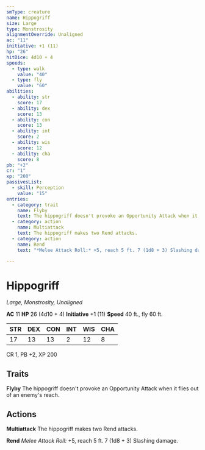 ```yaml
---
smType: creature
name: Hippogriff
size: Large
type: Monstrosity
alignmentOverride: Unaligned
ac: "11"
initiative: +1 (11)
hp: "26"
hitDice: 4d10 + 4
speeds:
  - type: walk
    value: "40"
  - type: fly
    value: "60"
abilities:
  - ability: str
    score: 17
  - ability: dex
    score: 13
  - ability: con
    score: 13
  - ability: int
    score: 2
  - ability: wis
    score: 12
  - ability: cha
    score: 8
pb: "+2"
cr: "1"
xp: "200"
passivesList:
  - skill: Perception
    value: "15"
entries:
  - category: trait
    name: Flyby
    text: The hippogriff doesn't provoke an Opportunity Attack when it flies out of an enemy's reach.
  - category: action
    name: Multiattack
    text: The hippogriff makes two Rend attacks.
  - category: action
    name: Rend
    text: "*Melee Attack Roll:* +5, reach 5 ft. 7 (1d8 + 3) Slashing damage."

---
```


# Hippogriff
*Large, Monstrosity, Unaligned*

**AC** 11
**HP** 26 (4d10 + 4)
**Initiative** +1 (11)
**Speed** 40 ft., fly 60 ft.

| STR | DEX | CON | INT | WIS | CHA |
| --- | --- | --- | --- | --- | --- |
| 17 | 13 | 13 | 2 | 12 | 8 |

CR 1, PB +2, XP 200

## Traits

**Flyby**
The hippogriff doesn't provoke an Opportunity Attack when it flies out of an enemy's reach.

## Actions

**Multiattack**
The hippogriff makes two Rend attacks.

**Rend**
*Melee Attack Roll:* +5, reach 5 ft. 7 (1d8 + 3) Slashing damage.
